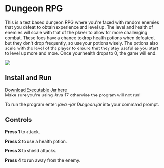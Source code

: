 # Dungeon RPG
This is a text based dungeon RPG where you're faced with random enemies that you defeat to obtain experience and level up. The level and health of enemies will scale with that of the player to allow for more challenging combat. These foes have a chance to drop health potions when defeated, but they don't drop frequently, so use your potions wisely. The potions also scale with the level of the player to ensure that they stay useful as you start to level up more and more. Once your health drops to 0, the game will end.

<image src="Dungeon RPG.jpg"/>

## Install and Run

[Download Executable Jar here ](https://github.com/Epicskylegend/Dungeon_RPG/releases/download/V1.0/Dungeon.jar)  
Make sure you're using Java 17 otherwise the program will not run!

To run the program enter:  <i>java -jar Dungeon.jar</i> into your command prompt.

## Controls
<b>Press 1</b> to attack.

<b>Press 2</b> to use a health potion.

<b>Press 3</b> to shield attacks.

<b>Press 4</b> to run away from the enemy.

